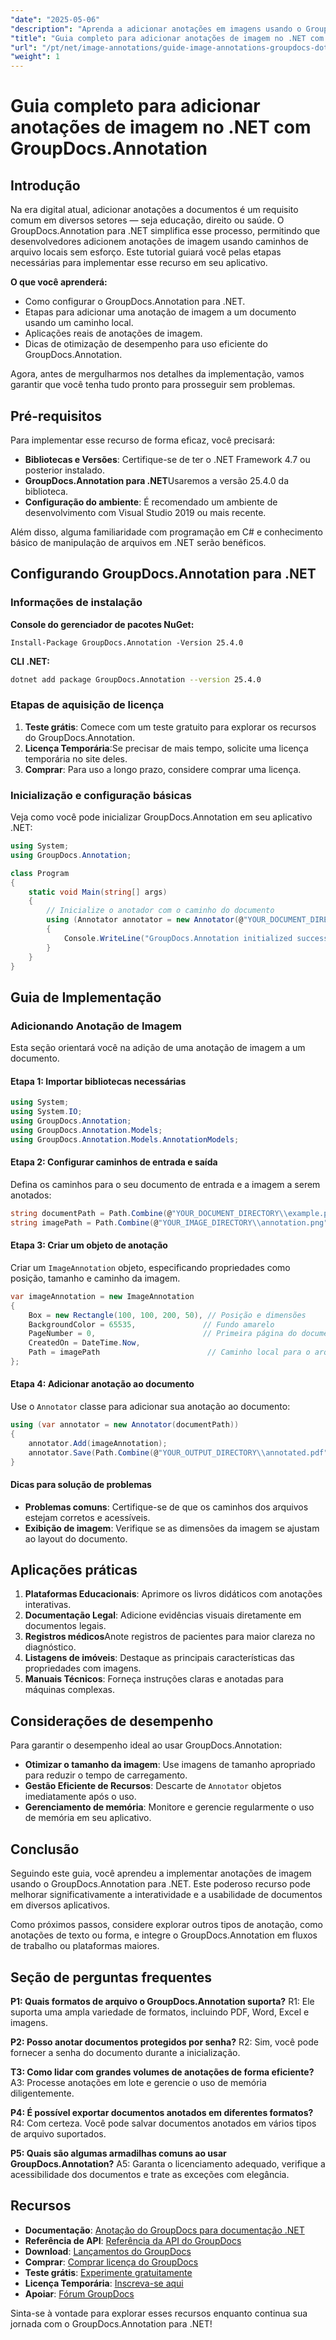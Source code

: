 ```yaml
---
"date": "2025-05-06"
"description": "Aprenda a adicionar anotações em imagens usando o GroupDocs.Annotation para .NET. Aprimore documentos nos setores de educação, jurídico e saúde."
"title": "Guia completo para adicionar anotações de imagem no .NET com GroupDocs.Annotation"
"url": "/pt/net/image-annotations/guide-image-annotations-groupdocs-dotnet/"
"weight": 1
---
```


# Guia completo para adicionar anotações de imagem no .NET com GroupDocs.Annotation

## Introdução

Na era digital atual, adicionar anotações a documentos é um requisito comum em diversos setores — seja educação, direito ou saúde. O GroupDocs.Annotation para .NET simplifica esse processo, permitindo que desenvolvedores adicionem anotações de imagem usando caminhos de arquivo locais sem esforço. Este tutorial guiará você pelas etapas necessárias para implementar esse recurso em seu aplicativo.

**O que você aprenderá:**
- Como configurar o GroupDocs.Annotation para .NET.
- Etapas para adicionar uma anotação de imagem a um documento usando um caminho local.
- Aplicações reais de anotações de imagem.
- Dicas de otimização de desempenho para uso eficiente do GroupDocs.Annotation.

Agora, antes de mergulharmos nos detalhes da implementação, vamos garantir que você tenha tudo pronto para prosseguir sem problemas.

## Pré-requisitos

Para implementar esse recurso de forma eficaz, você precisará:
- **Bibliotecas e Versões**: Certifique-se de ter o .NET Framework 4.7 ou posterior instalado.
- **GroupDocs.Annotation para .NET**Usaremos a versão 25.4.0 da biblioteca.
- **Configuração do ambiente**: É recomendado um ambiente de desenvolvimento com Visual Studio 2019 ou mais recente.

Além disso, alguma familiaridade com programação em C# e conhecimento básico de manipulação de arquivos em .NET serão benéficos.

## Configurando GroupDocs.Annotation para .NET

### Informações de instalação

**Console do gerenciador de pacotes NuGet:**
```shell
Install-Package GroupDocs.Annotation -Version 25.4.0
```

**CLI .NET:**
```bash
dotnet add package GroupDocs.Annotation --version 25.4.0
```

### Etapas de aquisição de licença

1. **Teste grátis**: Comece com um teste gratuito para explorar os recursos do GroupDocs.Annotation.
2. **Licença Temporária**:Se precisar de mais tempo, solicite uma licença temporária no site deles.
3. **Comprar**: Para uso a longo prazo, considere comprar uma licença.

### Inicialização e configuração básicas

Veja como você pode inicializar GroupDocs.Annotation em seu aplicativo .NET:

```csharp
using System;
using GroupDocs.Annotation;

class Program
{
    static void Main(string[] args)
    {
        // Inicialize o anotador com o caminho do documento
        using (Annotator annotator = new Annotator(@"YOUR_DOCUMENT_DIRECTORY\\example.pdf"))
        {
            Console.WriteLine("GroupDocs.Annotation initialized successfully.");
        }
    }
}
```

## Guia de Implementação

### Adicionando Anotação de Imagem

Esta seção orientará você na adição de uma anotação de imagem a um documento.

#### Etapa 1: Importar bibliotecas necessárias

```csharp
using System;
using System.IO;
using GroupDocs.Annotation;
using GroupDocs.Annotation.Models;
using GroupDocs.Annotation.Models.AnnotationModels;
```

#### Etapa 2: Configurar caminhos de entrada e saída

Defina os caminhos para o seu documento de entrada e a imagem a serem anotados:

```csharp
string documentPath = Path.Combine(@"YOUR_DOCUMENT_DIRECTORY\\example.pdf");
string imagePath = Path.Combine(@"YOUR_IMAGE_DIRECTORY\\annotation.png");
```

#### Etapa 3: Criar um objeto de anotação

Criar um `ImageAnnotation` objeto, especificando propriedades como posição, tamanho e caminho da imagem.

```csharp
var imageAnnotation = new ImageAnnotation
{
    Box = new Rectangle(100, 100, 200, 50), // Posição e dimensões
    BackgroundColor = 65535,               // Fundo amarelo
    PageNumber = 0,                        // Primeira página do documento
    CreatedOn = DateTime.Now,
    Path = imagePath                        // Caminho local para o arquivo de imagem
};
```

#### Etapa 4: Adicionar anotação ao documento

Use o `Annotator` classe para adicionar sua anotação ao documento:

```csharp
using (var annotator = new Annotator(documentPath))
{
    annotator.Add(imageAnnotation);
    annotator.Save(Path.Combine(@"YOUR_OUTPUT_DIRECTORY\\annotated.pdf"));
}
```

#### Dicas para solução de problemas
- **Problemas comuns**: Certifique-se de que os caminhos dos arquivos estejam corretos e acessíveis.
- **Exibição de imagem**: Verifique se as dimensões da imagem se ajustam ao layout do documento.

## Aplicações práticas

1. **Plataformas Educacionais**: Aprimore os livros didáticos com anotações interativas.
2. **Documentação Legal**: Adicione evidências visuais diretamente em documentos legais.
3. **Registros médicos**Anote registros de pacientes para maior clareza no diagnóstico.
4. **Listagens de imóveis**: Destaque as principais características das propriedades com imagens.
5. **Manuais Técnicos**: Forneça instruções claras e anotadas para máquinas complexas.

## Considerações de desempenho

Para garantir o desempenho ideal ao usar GroupDocs.Annotation:
- **Otimizar o tamanho da imagem**: Use imagens de tamanho apropriado para reduzir o tempo de carregamento.
- **Gestão Eficiente de Recursos**: Descarte de `Annotator` objetos imediatamente após o uso.
- **Gerenciamento de memória**: Monitore e gerencie regularmente o uso de memória em seu aplicativo.

## Conclusão

Seguindo este guia, você aprendeu a implementar anotações de imagem usando o GroupDocs.Annotation para .NET. Este poderoso recurso pode melhorar significativamente a interatividade e a usabilidade de documentos em diversos aplicativos. 

Como próximos passos, considere explorar outros tipos de anotação, como anotações de texto ou forma, e integre o GroupDocs.Annotation em fluxos de trabalho ou plataformas maiores.

## Seção de perguntas frequentes

**P1: Quais formatos de arquivo o GroupDocs.Annotation suporta?**
R1: Ele suporta uma ampla variedade de formatos, incluindo PDF, Word, Excel e imagens.

**P2: Posso anotar documentos protegidos por senha?**
R2: Sim, você pode fornecer a senha do documento durante a inicialização.

**T3: Como lidar com grandes volumes de anotações de forma eficiente?**
A3: Processe anotações em lote e gerencie o uso de memória diligentemente.

**P4: É possível exportar documentos anotados em diferentes formatos?**
R4: Com certeza. Você pode salvar documentos anotados em vários tipos de arquivo suportados.

**P5: Quais são algumas armadilhas comuns ao usar GroupDocs.Annotation?**
A5: Garanta o licenciamento adequado, verifique a acessibilidade dos documentos e trate as exceções com elegância.

## Recursos

- **Documentação**: [Anotação do GroupDocs para documentação .NET](https://docs.groupdocs.com/annotation/net/)
- **Referência de API**: [Referência da API do GroupDocs](https://reference.groupdocs.com/annotation/net/)
- **Download**: [Lançamentos do GroupDocs](https://releases.groupdocs.com/annotation/net/)
- **Comprar**: [Comprar licença do GroupDocs](https://purchase.groupdocs.com/buy)
- **Teste grátis**: [Experimente gratuitamente](https://releases.groupdocs.com/annotation/net/)
- **Licença Temporária**: [Inscreva-se aqui](https://purchase.groupdocs.com/temporary-license/)
- **Apoiar**: [Fórum GroupDocs](https://forum.groupdocs.com/c/annotation/) 

Sinta-se à vontade para explorar esses recursos enquanto continua sua jornada com o GroupDocs.Annotation para .NET!